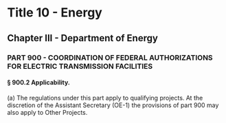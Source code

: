 
# Title 10 - Energy
## Chapter III - Department of Energy
### PART 900 - COORDINATION OF FEDERAL AUTHORIZATIONS FOR ELECTRIC TRANSMISSION FACILITIES
#### § 900.2 Applicability.

(a) The regulations under this part apply to qualifying projects. At the discretion of the Assistant Secretary (OE-1) the provisions of part 900 may also apply to Other Projects.
